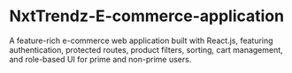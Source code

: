 # NxtTrendz-E-commerce-application
A feature-rich e-commerce web application built with React.js, featuring authentication, protected routes, product filters, sorting, cart management, and role-based UI for prime and non-prime users.
